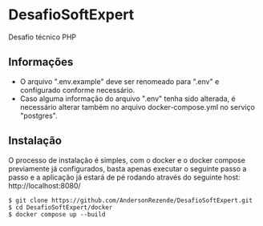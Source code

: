 # DesafioSoftExpert
Desafio técnico PHP

## Informações
<ul>
<li>O arquivo ".env.example" deve ser renomeado para ".env" e configurado conforme necessário.</li>
<li>Caso alguma informação do arquivo ".env" tenha sido alterada, é necessário alterar também no arquivo docker-compose.yml no serviço "postgres".</li>
</ul>

## Instalação
O processo de instalação é simples, com o docker e o docker compose previamente já configurados, 
basta apenas executar o seguinte passo a passo e a aplicação já estará de pé rodando 
através do seguinte host: http://localhost:8080/

```
$ git clone https://github.com/AndersonRezende/DesafioSoftExpert.git
$ cd DesafioSoftExpert/docker
$ docker compose up --build
```